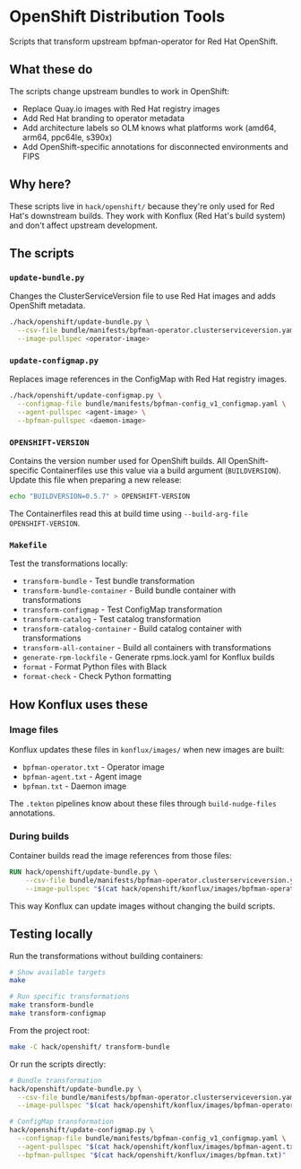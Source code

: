 # OpenShift Distribution Tools

Scripts that transform upstream bpfman-operator for Red Hat OpenShift.

## What these do

The scripts change upstream bundles to work in OpenShift:

- Replace Quay.io images with Red Hat registry images
- Add Red Hat branding to operator metadata
- Add architecture labels so OLM knows what platforms work (amd64, arm64, ppc64le, s390x)
- Add OpenShift-specific annotations for disconnected environments and FIPS

## Why here?

These scripts live in `hack/openshift/` because they're only used for Red Hat's downstream builds. They work with Konflux (Red Hat's build system) and don't affect upstream development.

## The scripts

### `update-bundle.py`
Changes the ClusterServiceVersion file to use Red Hat images and adds OpenShift metadata.

```bash
./hack/openshift/update-bundle.py \
  --csv-file bundle/manifests/bpfman-operator.clusterserviceversion.yaml \
  --image-pullspec <operator-image>
```

### `update-configmap.py`
Replaces image references in the ConfigMap with Red Hat registry images.

```bash
./hack/openshift/update-configmap.py \
  --configmap-file bundle/manifests/bpfman-config_v1_configmap.yaml \
  --agent-pullspec <agent-image> \
  --bpfman-pullspec <daemon-image>
```


### `OPENSHIFT-VERSION`
Contains the version number used for OpenShift builds. All OpenShift-specific Containerfiles use this value via a build argument (`BUILDVERSION`). Update this file when preparing a new release:

```bash
echo "BUILDVERSION=0.5.7" > OPENSHIFT-VERSION
```

The Containerfiles read this at build time using `--build-arg-file OPENSHIFT-VERSION`.

### `Makefile`
Test the transformations locally:
- `transform-bundle` - Test bundle transformation
- `transform-bundle-container` - Build bundle container with transformations
- `transform-configmap` - Test ConfigMap transformation
- `transform-catalog` - Test catalog transformation
- `transform-catalog-container` - Build catalog container with transformations
- `transform-all-container` - Build all containers with transformations
- `generate-rpm-lockfile` - Generate rpms.lock.yaml for Konflux builds
- `format` - Format Python files with Black
- `format-check` - Check Python formatting

## How Konflux uses these

### Image files
Konflux updates these files in `konflux/images/` when new images are built:

- `bpfman-operator.txt` - Operator image
- `bpfman-agent.txt` - Agent image
- `bpfman.txt` - Daemon image

The `.tekton` pipelines know about these files through `build-nudge-files` annotations.

### During builds
Container builds read the image references from those files:

```dockerfile
RUN hack/openshift/update-bundle.py \
    --csv-file bundle/manifests/bpfman-operator.clusterserviceversion.yaml \
    --image-pullspec "$(cat hack/openshift/konflux/images/bpfman-operator.txt)"
```

This way Konflux can update images without changing the build scripts.

## Testing locally

Run the transformations without building containers:

```bash
# Show available targets
make

# Run specific transformations
make transform-bundle
make transform-configmap
```

From the project root:

```bash
make -C hack/openshift/ transform-bundle
```

Or run the scripts directly:

```bash
# Bundle transformation
hack/openshift/update-bundle.py \
  --csv-file bundle/manifests/bpfman-operator.clusterserviceversion.yaml \
  --image-pullspec "$(cat hack/openshift/konflux/images/bpfman-operator.txt)"

# ConfigMap transformation
hack/openshift/update-configmap.py \
  --configmap-file bundle/manifests/bpfman-config_v1_configmap.yaml \
  --agent-pullspec "$(cat hack/openshift/konflux/images/bpfman-agent.txt)" \
  --bpfman-pullspec "$(cat hack/openshift/konflux/images/bpfman.txt)"
```
